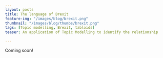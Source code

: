 ```yaml
---
layout: posts
title: The language of Brexit
feature-img: "/images/blog/brexit.png"
thumbnail: "/images/blog/thumbs/brexit.png"
tags: [Topic modelling, Brexit, tabloids]
teaser: An application of Topic Modelling to identify the relationship between topics in British tabloids and those on the twitter 

---
```



Coming soon!


